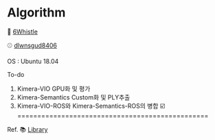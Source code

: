 # Algorithm

🎱 [6Whistle](https://github.com/6Whistle "이준휘")

⚾️ [dlwnsgud8406](https://github.com/dlwnsgud8406 "이준형")

OS : Ubuntu 18.04

To-do
1. Kimera-VIO GPU화 및 평가
2. Kimera-Semantics Custom화 및 PLY추출
3. Kimera-VIO-ROS와 Kimera-Semantics-ROS의 병합 ☑️
================================================

Ref. 
📚 [Library](https://github.com/MIT-SPARK)


